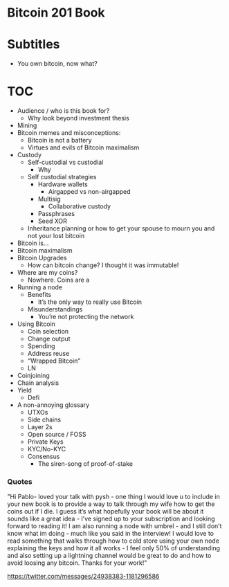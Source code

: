 # Bitcoin 201 Book

# Subtitles
 * You own bitcoin, now what?

# TOC
- Audience / who is this book for?
  - Why look beyond investment thesis
- Mining
- Bitcoin memes and misconceptions:
  - Bitcoin is not a battery
  - Virtues and evils of Bitcoin maximalism
- Custody
    - Self-custodial vs custodial
        - Why
    - Self custodial strategies
        - Hardware wallets
            - Airgapped vs non-airgapped
        - Multisig
            - Collaborative custody
        - Passphrases
        - Seed XOR
    - Inheritance planning or how to get your spouse to mourn you and not your lost bitcoin
- Bitcoin is...
- Bitcoin maximalism
- Bitcoin Upgrades
  - How can bitcoin change? I thought it was immutable!
- Where are my coins?
    - Nowhere. Coins are a 
- Running a node
    - Benefits
        - It’s the only way to really use Bitcoin
    - Misunderstandings
        - You’re not protecting the network
- Using Bitcoin
    - Coin selection
    - Change output
    - Spending
    - Address reuse
    - “Wrapped Bitcoin”
    - LN
- Coinjoining
- Chain analysis
- Yield
    - Defi
- A non-annoying glossary
    - UTXOs
    - Side chains
    - Layer 2s
    - Open source / FOSS
    - Private Keys
    - KYC/No-KYC
    - Consensus
      - The siren-song of proof-of-stake



### Quotes

"Hi Pablo- loved your talk with pysh - one thing I would love u to include in your new book is to provide a way to talk through my wife how to get the coins out if I die. I guess it’s what hopefully your book will be about it sounds like a great idea - I’ve signed up to your subscription and looking forward to reading it! I am also running a node with umbrel - and I still don’t know what im doing - much like you said in the interview! I would love to read something that walks through how to cold store  using your own node explaining the keys and how it all works - I feel only 50% of understanding and also setting up a lightning channel would be great to do and how to avoid loosing any bitcoin. Thanks for your work!"

https://twitter.com/messages/24938383-1181296586

